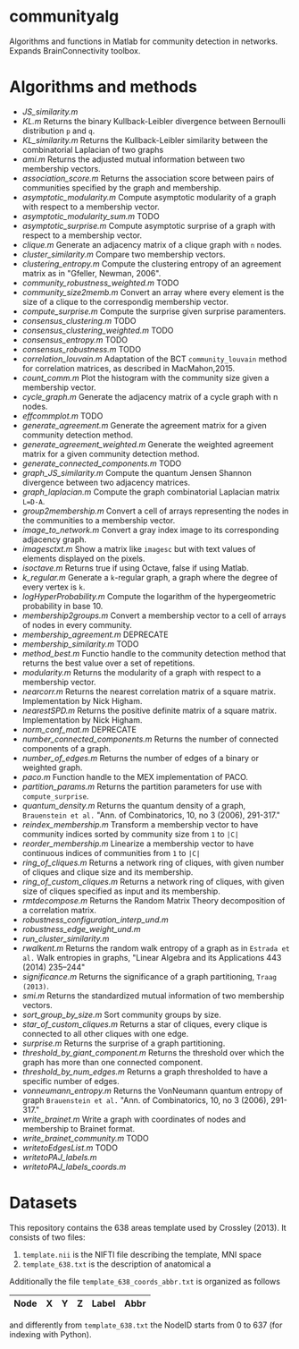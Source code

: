 # communityalg
Algorithms and functions in Matlab for community detection in networks. 
Expands BrainConnectivity toolbox.

# Algorithms and methods
- *JS_similarity.m*
- *KL.m* Returns the binary Kullback-Leibler divergence between Bernoulli distribution `p` and `q`.
- *KL_similarity.m* Returns the Kullback-Leibler similarity between the combinatorial Laplacian of two graphs
- *ami.m* Returns the adjusted mutual information between two membership vectors.
- *association_score.m* Returns the association score between pairs of communities specified by the graph and membership.
- *asymptotic_modularity.m* Compute asymptotic modularity of a graph with respect to a membership vector.
- *asymptotic_modularity_sum.m*  TODO
- *asymptotic_surprise.m* Compute asymptotic surprise of a graph with respect to a membership vector.
- *clique.m* Generate an adjacency matrix of a clique graph with `n` nodes.
- *cluster_similarity.m* Compare two membership vectors.
- *clustering_entropy.m* Compute the clustering entropy of an agreement matrix as in "Gfeller, Newman, 2006".
- *community_robustness_weighted.m* TODO
- *community_size2memb.m* Convert an array where every element is the size of a clique to the correspondig membership vector.
- *compute_surprise.m* Compute the surprise given surprise paramenters.
- *consensus_clustering.m* TODO
- *consensus_clustering_weighted.m* TODO
- *consensus_entropy.m* TODO
- *consensus_robustness.m* TODO
- *correlation_louvain.m* Adaptation of the BCT `community_louvain` method for correlation matrices, as described in MacMahon,2015.
- *count_comm.m* Plot the histogram with the community size given a membership vector.
- *cycle_graph.m* Generate the adjacency matrix of a cycle graph with n nodes.
- *effcommplot.m* TODO
- *generate_agreement.m* Generate the agreement matrix for a given community detection method.
- *generate_agreement_weighted.m* Generate the weighted agreement matrix for a given community detection method.
- *generate_connected_components.m* TODO
- *graph_JS_similarity.m* Compute the quantum Jensen Shannon divergence between two adjacency matrices.
- *graph_laplacian.m* Compute the graph combinatorial Laplacian matrix `L=D-A`.
- *group2membership.m* Convert a cell of arrays representing the nodes in the communities to a membership vector.
- *image_to_network.m* Convert a gray index image to its corresponding adjacency graph.
- *imagesctxt.m* Show a matrix like `imagesc` but with text values of elements displayed on the pixels.
- *isoctave.m* Returns true if using Octave, false if using Matlab.
- *k_regular.m* Generate a `k`-regular graph, a graph where the degree of every vertex is `k`.
- *logHyperProbability.m* Compute the logarithm of the hypergeometric probability in base 10.
- *membership2groups.m* Convert a membership vector to a cell of arrays of nodes in every community.
- *membership_agreement.m* DEPRECATE
- *membership_similarity.m* TODO
- *method_best.m* Functio handle to the community detection method that returns the best value over a set of repetitions.
- *modularity.m* Returns the modularity of a graph with respect to a membership vector.
- *nearcorr.m* Returns the nearest correlation matrix of a square matrix. Implementation by Nick Higham.
- *nearestSPD.m* Returns the positive definite matrix of a square matrix. Implementation by Nick Higham.
- *norm_conf_mat.m* DEPRECATE
- *number_connected_components.m* Returns the number of connected components of a graph.
- *number_of_edges.m* Returns the number of edges of a binary or weighted graph.
- *paco.m* Function handle to the MEX implementation of PACO.
- *partition_params.m* Returns the partition parameters for use with `compute_surprise`.
- *quantum_density.m* Returns the quantum density of a graph, `Brauenstein et al.` "Ann. of Combinatorics, 10, no 3 (2006), 291-317."
- *reindex_membership.m* Transform a membership vector to have community indices sorted by community size from `1` to `|C|`
- *reorder_membership.m* Linearize a membership vector to have continuous indices of communities from `1` to `|C|`
- *ring_of_cliques.m* Returns a  network ring of cliques, with given number of cliques and clique size and its membership.
- *ring_of_custom_cliques.m* Returns a network ring of cliques, with given size of cliques specified as input and its membership.
- *rmtdecompose.m* Returns the Random Matrix Theory decomposition of a correlation matrix.
- *robustness_configuration_interp_und.m* 
- *robustness_edge_weight_und.m*
- *run_cluster_similarity.m*
- *rwalkent.m* Returns the random walk entropy of a graph as in `Estrada et al.` Walk entropies in graphs, "Linear Algebra and its Applications 443 (2014) 235–244"
- *significance.m* Returns the significance of a graph partitioning, `Traag (2013)`.
- *smi.m* Returns the standardized mutual information of two membership vectors.
- *sort_group_by_size.m*  Sort community groups by size.
- *star_of_custom_cliques.m* Returns a star of cliques, every clique is connected to all other cliques with one edge.
- *surprise.m* Returns the surprise of a graph partitioning.
- *threshold_by_giant_component.m* Returns the threshold over which the graph has more than one connected component.
- *threshold_by_num_edges.m* Returns a graph thresholded to have a specific number of edges.
- *vonneumann_entropy.m* Returns the VonNeumann quantum entropy of graph `Brauenstein et al.` "Ann. of Combinatorics, 10, no 3 (2006), 291-317."
- *write_brainet.m* Write a graph with coordinates of nodes and membership to Brainet format.
- *write_brainet_community.m* TODO
- *writetoEdgesList.m* TODO
- *writetoPAJ_labels.m*
- *writetoPAJ_labels_coords.m*

# Datasets
This repository contains the 638 areas template used by Crossley (2013). It consists of two files:

1. `template.nii` is the NIFTI file describing the template, MNI space
2. `template_638.txt` is the description of anatomical a


Additionally the file `template_638_coords_abbr.txt`  is organized as follows

| Node |  X | Y | Z | Label | Abbr|
|------|----|---|---|-------|-----|


and differently from `template_638.txt` the NodeID starts from 0 to 637 (for indexing with Python).

